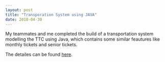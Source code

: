 ```yaml
---
layout: post
title: "Transporation System using JAVA"
date: 2018-04-30
---
```


My teammates and me completed the build of a transportation system modelling the TTC using Java, which contains some similar feautures like monthly tickets and senior tickets. 

The detailes can be found [here](https://github.com/wangw218/CSC207/tree/master/project).